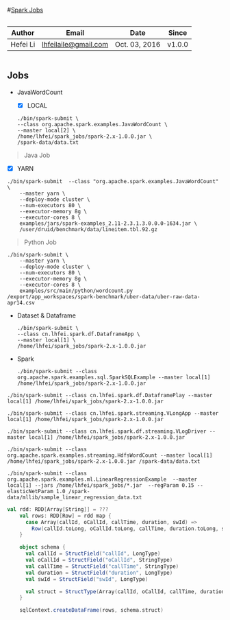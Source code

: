 #[Spark Jobs](https://github.com/lhfei/spark-in-action.git)

``` 

```
Author    |    Email    |    Date     |    Since    |
----------|-------------|-------------|-------------|
Hefei Li  |lhfeilaile@gmail.com| Oct. 03, 2016      |     v1.0.0  |
```

```

## Jobs

- JavaWordCount

    - [x] LOCAL

    ```shell
    ./bin/spark-submit \
    --class org.apache.spark.examples.JavaWordCount \
    --master local[2] \
    /home/lhfei/spark_jobs/spark-2.x-1.0.0.jar \
    /spark-data/data.txt
    ```



> Java Job

- [x] YARN

~~~shell
./bin/spark-submit  --class "org.apache.spark.examples.JavaWordCount" \
    --master yarn \
    --deploy-mode cluster \
    --num-executors 80 \
    --executor-memory 8g \
    --executor-cores 8 \
    examples/jars/spark-examples_2.11-2.3.1.3.0.0.0-1634.jar \
    /user/druid/benchmark/data/lineitem.tbl.92.gz
~~~



> Python Job

```shell
./bin/spark-submit \
    --master yarn \
    --deploy-mode cluster \
    --num-executors 80 \
    --executor-memory 8g \
    --executor-cores 8 \
    examples/src/main/python/wordcount.py /export/app_workspaces/spark-benchmark/uber-data/uber-raw-data-apr14.csv
```



- Dataset & Dataframe 
    ```shell
    ./bin/spark-submit \
    --class cn.lhfei.spark.df.DataframeApp \
    --master local[1] \
    /home/lhfei/spark_jobs/spark-2.x-1.0.0.jar
    ```

- Spark
    ```shell
    ./bin/spark-submit --class org.apache.spark.examples.sql.SparkSQLExample --master local[1] /home/lhfei/spark_jobs/spark-2.x-1.0.0.jar
    ```



```shell
./bin/spark-submit --class cn.lhfei.spark.df.DataframePlay --master local[1] /home/lhfei/spark_jobs/spark-2.x-1.0.0.jar

./bin/spark-submit --class cn.lhfei.spark.streaming.VLongApp --master local[1] /home/lhfei/spark_jobs/spark-2.x-1.0.0.jar

./bin/spark-submit --class cn.lhfei.spark.df.streaming.VLogDriver --master local[1] /home/lhfei/spark_jobs/spark-2.x-1.0.0.jar
    
./bin/spark-submit --class org.apache.spark.examples.streaming.HdfsWordCount --master local[1] /home/lhfei/spark_jobs/spark-2.x-1.0.0.jar /spark-data/data.txt

./bin/spark-submit --class org.apache.spark.examples.ml.LinearRegressionExample  --master local[1] --jars /home/lhfei/spark_jobs/*.jar  --regParam 0.15 --elasticNetParam 1.0 /spark-data/mllib/sample_linear_regression_data.txt 
```


```scala
val rdd: RDD[Array[String]] = ???
    val rows: RDD[Row] = rdd map {
      case Array(callId, oCallId, callTime, duration, swId) =>
        Row(callId.toLong, oCallId.toLong, callTime, duration.toLong, swId.toLong)
    }

    object schema {
      val callId = StructField("callId", LongType)
      val oCallId = StructField("oCallId", StringType)
      val callTime = StructField("callTime", StringType)
      val duration = StructField("duration", LongType)
      val swId = StructField("swId", LongType)

      val struct = StructType(Array(callId, oCallId, callTime, duration, swId))
    }

    sqlContext.createDataFrame(rows, schema.struct)
```